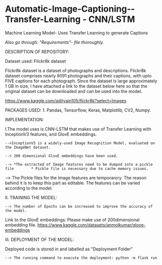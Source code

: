 # Automatic-Image-Captioning--Transfer-Learning - CNN/LSTM
Machine Learning Model- Uses Transfer Learning to generate Captions

*Also go through: "Requirements"- file thoroughly.*

DESCRIPTION OF REPOSITORY:

Dataset used: Flickr8k dataset

Flickr8k dataset is a dataset of photographs and descriptions. Flickr8k dataset comprises nearly 8091 photographs and their captions, with upto FIVE captions for each photograph. Since the dataset is large approximately 1 GB in size, I have attached a link to the dataset below here so that the original dataset can be downloaded and can be used into the model.

https://www.kaggle.com/adityajn105/flickr8k?select=Images

PACKAGES USED:
	1. Pandas, Tensorflow, Keras, Matplotlib, CV2, Numpy.


IMPLEMENTATION:

 I.The model uses is CNN-LSTM that makes use of Transfer Learning with InceptionV3 features, and GlovE embeddings. 

	-->InceptionV3 is a widely-used Image Recognition Model, evaluated on the ImageNet dataset.

	--> 200 dimensional GlovE embeddings have been used. 

 	--> *The extracted of Image features need to be dumped into a pickle file        * Pickle file is necessary due to cache memory issues.
  
  --> The Pickle files for the Image features are temporarory. The reason behind it is to keep this part as editable. The features can be varied according to the model.

II. TRAINING THE MODEL:

	--> The number of Epochs can be increased to improve the accuracy of the model.
	
	
Link to the GlovE embeddings: Please make use of 200dimensional embedding file. https://www.kaggle.com/datasets/anmolkumar/glove-embeddings


III. DEPLOYMENT OF THE MODEL:

Deployed code is stored in and labelled as "Deployment Folder"

	--> The running command to execute the deployment: python -m flask run
  	 
